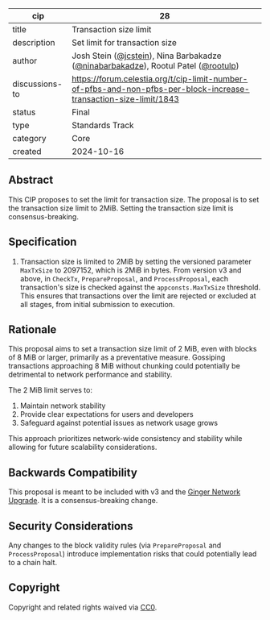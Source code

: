 | cip | 28 |
| - | - |
| title | Transaction size limit |
| description | Set limit for transaction size |
| author | Josh Stein ([@jcstein](https://github.com/jcstein)), Nina Barbakadze ([@ninabarbakadze](https://github.com/ninabarbakadze)), Rootul Patel ([@rootulp](https://github.com/rootulp)) |
| discussions-to | <https://forum.celestia.org/t/cip-limit-number-of-pfbs-and-non-pfbs-per-block-increase-transaction-size-limit/1843> |
| status | Final |
| type | Standards Track |
| category | Core |
| created | 2024-10-16 |

## Abstract

This CIP proposes to set the limit for transaction size. The proposal is to set the transaction size limit to 2MiB. Setting the transaction size limit is consensus-breaking.

## Specification

1. Transaction size is limited to 2MiB by setting the versioned parameter `MaxTxSize` to 2097152, which is 2MiB in bytes. From version v3 and above, in `CheckTx`, `PrepareProposal`, and `ProcessProposal`, each transaction's size is checked against the `appconsts.MaxTxSize` threshold. This ensures that transactions over the limit are rejected or excluded at all stages, from initial submission to execution.

## Rationale

This proposal aims to set a transaction size limit of 2 MiB, even with blocks of 8 MiB or larger, primarily as a preventative measure. Gossiping transactions approaching 8 MiB without chunking could potentially be detrimental to network performance and stability.

The 2 MiB limit serves to:

1. Maintain network stability
2. Provide clear expectations for users and developers
3. Safeguard against potential issues as network usage grows

This approach prioritizes network-wide consistency and stability while allowing for future scalability considerations.

## Backwards Compatibility

This proposal is meant to be included with v3 and the [Ginger Network Upgrade](./cip-25.md). It is a consensus-breaking change.

## Security Considerations

Any changes to the block validity rules (via `PrepareProposal` and `ProcessProposal`) introduce implementation risks that could potentially lead to a chain halt.

## Copyright

Copyright and related rights waived via [CC0](https://github.com/celestiaorg/CIPs/blob/main/LICENSE).
